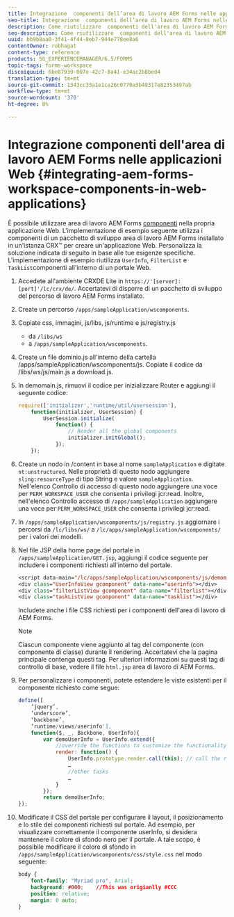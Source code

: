 ```yaml
---
title: Integrazione  componenti dell’area di lavoro AEM Forms nelle applicazioni Web
seo-title: Integrazione  componenti dell’area di lavoro AEM Forms nelle applicazioni Web
description: Come riutilizzare  componenti dell'area di lavoro AEM Forms nelle proprie app Web per sfruttare le funzionalità e fornire un'integrazione stretta.
seo-description: Come riutilizzare  componenti dell'area di lavoro AEM Forms nelle proprie app Web per sfruttare le funzionalità e fornire un'integrazione stretta.
uuid: bb9b8aa0-3f41-4f44-8eb7-944e778ee8a6
contentOwner: robhagat
content-type: reference
products: SG_EXPERIENCEMANAGER/6.5/FORMS
topic-tags: forms-workspace
discoiquuid: 6be87939-007e-42c7-8a41-e34ac2b8bed4
translation-type: tm+mt
source-git-commit: 1343cc33a1e1ce26c0770a3b49317e82353497ab
workflow-type: tm+mt
source-wordcount: '370'
ht-degree: 0%

---
```



# Integrazione  componenti dell&#39;area di lavoro AEM Forms nelle applicazioni Web {#integrating-aem-forms-workspace-components-in-web-applications}

È possibile utilizzare  area di lavoro AEM Forms [componenti](/help/forms/using/description-reusable-components.md) nella propria applicazione Web. L&#39;implementazione di esempio seguente utilizza i componenti di un pacchetto di sviluppo  area di lavoro AEM Forms installato in un&#39;istanza CRX™ per creare un&#39;applicazione Web. Personalizza la soluzione indicata di seguito in base alle tue esigenze specifiche. L&#39;implementazione di esempio riutilizza `UserInfo`, `FilterList` e `TaskList`componenti all&#39;interno di un portale Web.

1. Accedete all&#39;ambiente CRXDE Lite in `https://'[server]:[port]'/lc/crx/de/`. Accertatevi di disporre di un pacchetto di sviluppo del percorso di lavoro AEM Forms  installato.
1. Create un percorso `/apps/sampleApplication/wscomponents`.
1. Copiate css, immagini, js/libs, js/runtime e js/registry.js

   * da `/libs/ws`
   * a `/apps/sampleApplication/wscomponents`.

1. Create un file dominio.js all&#39;interno della cartella /apps/sampleApplication/wscomponents/js. Copiate il codice da /libs/ws/js/main.js a download.js.
1. In demomain.js, rimuovi il codice per inizializzare Router e aggiungi il seguente codice:

   ```javascript
   require(['initializer','runtime/util/usersession'],
       function(initializer, UserSession) {
           UserSession.initialize(
               function() {
                   // Render all the global components
                   initializer.initGlobal();
               });
       });
   ```

1. Create un nodo in /content in base al nome `sampleApplication` e digitate `nt:unstructured`. Nelle proprietà di questo nodo aggiungere `sling:resourceType` di tipo String e valore `sampleApplication`. Nell&#39;elenco Controllo di accesso di questo nodo aggiungere una voce per `PERM_WORKSPACE_USER` che consenta i privilegi jcr:read. Inoltre, nell&#39;elenco Controllo accesso di `/apps/sampleApplication` aggiungere una voce per `PERM_WORKSPACE_USER` che consenta i privilegi jcr:read.
1. In `/apps/sampleApplication/wscomponents/js/registry.js` aggiornare i percorsi da `/lc/libs/ws/` a `/lc/apps/sampleApplication/wscomponents/` per i valori dei modelli.
1. Nel file JSP della home page del portale in `/apps/sampleApplication/GET.jsp`, aggiungi il codice seguente per includere i componenti richiesti all&#39;interno del portale.

   ```jsp
   <script data-main="/lc/apps/sampleApplication/wscomponents/js/demomain" src="/lc/apps/sampleApplication/wscomponents/js/libs/require/require.js"></script>
   <div class="UserInfoView gcomponent" data-name="userinfo"></div>
   <div class="filterListView gcomponent" data-name="filterlist"></div>
   <div class="taskListView gcomponent" data-name="tasklist"></div>
   ```

   Includete anche i file CSS richiesti per i componenti dell&#39;area di lavoro di  AEM Forms.

   >[!NOTE]
   >
   >Ciascun componente viene aggiunto al tag del componente (con componente di classe) durante il rendering. Accertatevi che la pagina principale contenga questi tag. Per ulteriori informazioni su questi tag di controllo di base, vedere il file `html.jsp`  area di lavoro di AEM Forms.

1. Per personalizzare i componenti, potete estendere le viste esistenti per il componente richiesto come segue:

   ```javascript
   define([
       ‘jquery’,
       ‘underscore’,
       ‘backbone’,
       ‘runtime/views/userinfo'],
       function($, _, Backbone, UserInfo){
           var demoUserInfo = UserInfo.extend({
               //override the functions to customize the functionality
               render: function() {
                   UserInfo.prototype.render.call(this); // call the render function of the super class
                   …
                   //other tasks
                   …
               }
           });
           return demoUserInfo;
   });
   ```

1. Modificate il CSS del portale per configurare il layout, il posizionamento e lo stile dei componenti richiesti sul portale. Ad esempio, per visualizzare correttamente il componente userInfo, si desidera mantenere il colore di sfondo nero per il portale. A tale scopo, è possibile modificare il colore di sfondo in `/apps/sampleApplication/wscomponents/css/style.css` nel modo seguente:

   ```css
   body {
       font-family: "Myriad pro", Arial;
       background: #000;    //This was origianlly #CCC
       position: relative;
       margin: 0 auto;
   }
   ```
